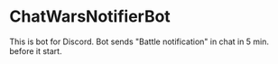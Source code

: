 # ChatWarsNotifierBot
This is bot for Discord. Bot sends "Battle notification" in chat in 5 min. before it start.
